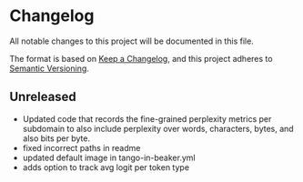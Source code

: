 # Changelog

All notable changes to this project will be documented in this file.

The format is based on [Keep a Changelog](https://keepachangelog.com/en/1.0.0/),
and this project adheres to [Semantic Versioning](https://semver.org/spec/v2.0.0.html).

## Unreleased
- Updated code that records the fine-grained perplexity metrics per subdomain to also include perplexity over words, characters, bytes, and also bits per byte.
- fixed incorrect paths in readme
- updated default image in tango-in-beaker.yml
- adds option to track avg logit per token type
